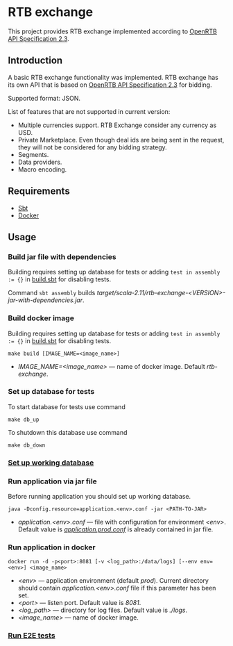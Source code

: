 RTB exchange
==============

This project provides RTB exchange implemented according to [OpenRTB API Specification 2.3](https://github.com/openrtb/OpenRTB/blob/master/OpenRTB-API-Specification-Version-2-3-FINAL.pdf).


Introduction
------------

A basic RTB exchange functionality was implemented. RTB exchange has its own API that is based on
[OpenRTB API Specification 2.3](https://github.com/openrtb/OpenRTB/blob/master/OpenRTB-API-Specification-Version-2-3-FINAL.pdf)
for bidding.

Supported format: JSON.

List of features that are not supported in current version:

* Multiple currencies support. RTB Exchange consider any currency as USD.
* Private Marketplace. Even though deal ids are being sent in the request, they will not be 
    considered for any bidding strategy.
* Segments.
* Data providers.
* Macro encoding.


Requirements
------------

* [Sbt](http://www.scala-sbt.org/)
* [Docker](https://www.docker.com/) 


Usage
------

### Build jar file with dependencies

Building requires setting up database for tests or adding `test in assembly := {}` in
[build.sbt](build.sbt) for disabling tests.

Command `sbt assembly` builds *target/scala-2.11/rtb-exchange-\<VERSION\>-jar-with-dependencies.jar*.


### Build docker image

    
Building requires setting up database for tests or adding `test in assembly := {}` in
[build.sbt](build.sbt) for disabling tests.

    make build [IMAGE_NAME=<image_name>]
    
* *IMAGE_NAME=\<image_name\>* &mdash; name of docker image. Default *rtb-exchange*.


### Set up database for tests

To start database for tests use command
    
    make db_up
    
To shutdown this database use command

    make db_down


### [Set up working database](db/README.md)


### Run application via jar file

Before running application you should set up working database.

    java -Dconfig.resource=application.<env>.conf -jar <PATH-TO-JAR>
    
* *application.\<env\>.conf* &mdash; file with configuration for environment *\<env\>*. Default value
is [*application.prod.conf*](src/main/resources/application.prod.conf) is already contained in jar file.


### Run application in docker

    docker run -d -p<port>:8081 [-v <log_path>:/data/logs] [--env env=<env>] <image_name>
    
* *\<env\>* &mdash; application environment (default *prod*). Current directory should contain 
*application.\<env\>.conf* file if this parameter has been set.
* *\<port\>* &mdash; listen port. Default value is *8081*.
* *\<log_path\>* &mdash; directory for log files. Default value is *./logs*.
* *\<image_name\>* &mdash; name of docker image.
 

### [Run E2E tests](e2e/README.md)
